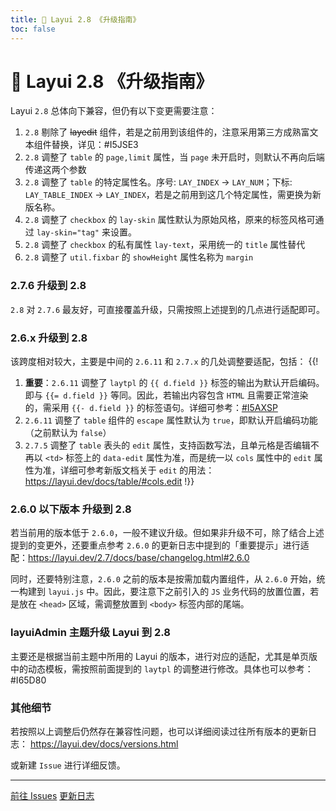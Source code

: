 ```yaml
---
title: 📑 Layui 2.8 《升级指南》
toc: false
---
```

 
# 📑 Layui 2.8 《升级指南》

Layui `2.8` 总体向下兼容，但仍有以下变更需要注意：

1. `2.8` 剔除了 ~~layedit~~ 组件，若是之前用到该组件的，注意采用第三方成熟富文本组件替换，详见：#I5JSE3
1. `2.8` 调整了 `table` 的 `page,limit` 属性，当 `page` 未开启时，则默认不再向后端传递这两个参数
1. `2.8` 调整了 `table` 的特定属性名。序号: `LAY_INDEX` → `LAY_NUM`；下标: `LAY_TABLE_INDEX` → `LAY_INDEX`，若是之前用到这几个特定属性，需更换为新版名称。
1. `2.8` 调整了 `checkbox` 的 `lay-skin` 属性默认为原始风格，原来的标签风格可通过 `lay-skin="tag"` 来设置。
1. `2.8` 调整了 `checkbox` 的私有属性 `lay-text`，采用统一的 `title` 属性替代
1. `2.8` 调整了 `util.fixbar` 的 `showHeight` 属性名称为 `margin`

### 2.7.6 升级到 2.8

`2.8` 对 `2.7.6` 最友好，可直接覆盖升级，只需按照上述提到的几点进行适配即可。

### 2.6.x 升级到 2.8

该跨度相对较大，主要是中间的 `2.6.11` 和 `2.7.x` 的几处调整要适配，包括：
{{!
1. **重要**：`2.6.11` 调整了 `laytpl` 的 `{{ d.field }}` 标签的输出为默认开启编码。即与 `{{= d.field }}` 等同。因此，若输出内容包含 `HTML` 且需要正常渲染的，需采用 `{{- d.field }}` 的标签语句。详细可参考：<a href="https://gitee.com/layui/layui/issues/I5AXSP" target="_blank">#I5AXSP</a>
1. `2.6.11` 调整了 `table` 组件的 `escape` 属性默认为 `true`，即默认开启编码功能（之前默认为 `false`）
1. `2.7.5` 调整了 `table` 表头的 `edit` 属性，支持函数写法，且单元格是否编辑不再以 `<td>` 标签上的 `data-edit` 属性为准，而是统一以 `cols` 属性中的 `edit` 属性为准，详细可参考新版文档关于 `edit` 的用法：https://layui.dev/docs/table/#cols.edit
!}}

### 2.6.0 以下版本 升级到 2.8

若当前用的版本低于 `2.6.0`，一般不建议升级。但如果非升级不可，除了结合上述提到的变更外，还要重点参考 `2.6.0` 的更新日志中提到的「重要提示」进行适配：https://layui.dev/2.7/docs/base/changelog.html#2.6.0 

同时，还要特别注意，`2.6.0` 之前的版本是按需加载内置组件，从 `2.6.0` 开始，统一构建到 `layui.js` 中。因此，要注意下之前引入的 `JS` 业务代码的放置位置，若是放在 `<head>` 区域，需调整放置到 `<body>` 标签内部的尾端。

### layuiAdmin 主题升级 Layui 到 2.8

主要还是根据当前主题中所用的 Layui 的版本，进行对应的适配，尤其是单页版中的动态模板，需按照前面提到的 `laytpl` 的调整进行修改。具体也可以参考：#I65D80

### 其他细节

若按照以上调整后仍然存在兼容性问题，也可以详细阅读过往所有版本的更新日志：
https://layui.dev/docs/versions.html

或新建 `Issue` 进行详细反馈。

---

<div class="layui-btn-container">
  <a class="layui-btn" href="https://gitee.com/layui/layui/issues/" target="_blank" style="word-spacing: normal;">前往 Issues</a>
  <a class="layui-btn layui-btn-primary" href="../../versions.html#2.8.x">
    <i class="layui-icon layui-icon-left"></i> 更新日志
  </a>
</div>

